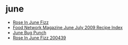 # june

 * [Rose In June Fizz](../../index/r/rose-in-june-fizz-200439.json)
 * [Food Network Magazine June July 2009 Recipe Index](../../index/f/food-network-magazine-june-july-2009-recipe-index.json)
 * [June Bug Punch](../../index/j/june-bug-punch.json)
 * [Rose In June Fizz 200439](../../index/r/rose-in-june-fizz-200439.json)

